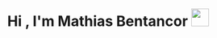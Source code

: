 <h1 align="center">Hi , I'm Mathias Bentancor <img src="https://media.giphy.com/media/hvRJCLFzcasrR4ia7z/giphy.gif" width="35"></h1>
